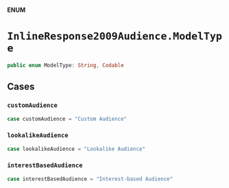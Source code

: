 **ENUM**

# `InlineResponse2009Audience.ModelType`

```swift
public enum ModelType: String, Codable
```

## Cases
### `customAudience`

```swift
case customAudience = "Custom Audience"
```

### `lookalikeAudience`

```swift
case lookalikeAudience = "Lookalike Audience"
```

### `interestBasedAudience`

```swift
case interestBasedAudience = "Interest-based Audience"
```
